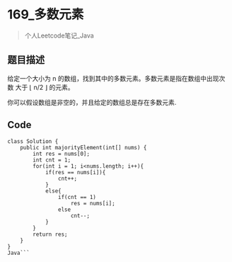 # 169_多数元素
> 个人Leetcode笔记_Java
## 题目描述
给定一个大小为 n 的数组，找到其中的多数元素。多数元素是指在数组中出现次数 大于 ⌊ n/2 ⌋ 的元素。

你可以假设数组是非空的，并且给定的数组总是存在多数元素.

## Code
```
class Solution {
    public int majorityElement(int[] nums) {
        int res = nums[0];
        int cnt = 1;
        for(int i = 1; i<nums.length; i++){
            if(res == nums[i]){
                cnt++;
            }
            else{
                if(cnt == 1)
                    res = nums[i];
                else
                    cnt--;
            }
        }
        return res;
    }
}
Java```
